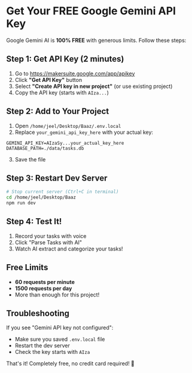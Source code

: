 # Get Your FREE Google Gemini API Key

Google Gemini AI is **100% FREE** with generous limits. Follow these steps:

## Step 1: Get API Key (2 minutes)

1. Go to https://makersuite.google.com/app/apikey
2. Click **"Get API Key"** button
3. Select **"Create API key in new project"** (or use existing project)
4. Copy the API key (starts with `AIza...`)

## Step 2: Add to Your Project

1. Open `/home/jeel/Desktop/Baaz/.env.local`
2. Replace `your_gemini_api_key_here` with your actual key:

```
GEMINI_API_KEY=AIzaSy...your_actual_key_here
DATABASE_PATH=./data/tasks.db
```

3. Save the file

## Step 3: Restart Dev Server

```bash
# Stop current server (Ctrl+C in terminal)
cd /home/jeel/Desktop/Baaz
npm run dev
```

## Step 4: Test It!

1. Record your tasks with voice
2. Click "Parse Tasks with AI"
3. Watch AI extract and categorize your tasks!

## Free Limits

- **60 requests per minute**
- **1500 requests per day**
- More than enough for this project!

## Troubleshooting

If you see "Gemini API key not configured":
- Make sure you saved `.env.local` file
- Restart the dev server
- Check the key starts with `AIza`

That's it! Completely free, no credit card required! 🎉


